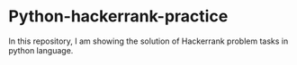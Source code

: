 # Python-hackerrank-practice
In this repository, I am showing the solution of Hackerrank problem tasks in python language.  
